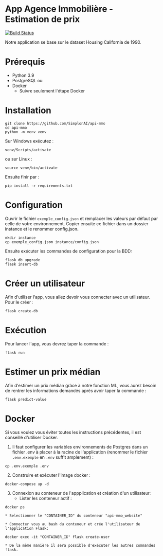 # App Agence Immobilière - Estimation de prix
[![Build Status](https://travis-ci.com/SimplonAI/api-mmo.svg?token=54ssNXAp4tdWQ5mk1zsT&branch=main)](https://travis-ci.com/SimplonAI/api-mmo)

Notre application se base sur le dataset Housing California de 1990.

# Prérequis
* Python 3.9
* PostgreSQL
ou
* Docker
    * Suivre seulement l'étape Docker

# Installation
```console
git clone https://github.com/SimplonAI/api-mmo
cd api-mmo
python -m venv venv
```
Sur Windows exécutez :
```console
venv/Scripts/activate
```
ou sur Linux :
```console
source venv/bin/activate
```
Ensuite finir par :
```console
pip install -r requirements.txt
```

# Configuration
Ouvrir le fichier `exemple_config.json` et remplacer les valeurs par défaut par celle de votre environnement. Copier ensuite ce fichier dans un dossier instance et le renommer config.json.
```console
mkdir instance
cp exemple_config.json instance/config.json
```
Ensuite exécuter les commandes de configuration pour la BDD:
```console
flask db upgrade
flask insert-db
```

# Créer un utilisateur
Afin d'utiliser l'app, vous allez devoir vous connecter avec un utilisateur. Pour le créer :
```console
flask create-db
```

# Exécution
Pour lancer l'app, vous devrez taper la commande :
```console
flask run
```

# Estimer un prix médian
Afin d'estimer un prix médian grâce à notre fonction ML, vous aurez besoin de rentrer les informations demandés après avoir taper la commande :
```console
flask predict-value
```

# Docker
Si vous voulez vous éviter toutes les instructions précédentes, il est conseillé d'utiliser Docker.
1. Il faut configurer les variables environnements de Postgres dans un fichier .env à placer à la racine de l'application (renommer le fichier `.env.exemple` en `.env` suffit amplement) :
```console
cp .env.exemple .env
```
2. Construire et exécuter l'image docker :
```console
docker-compose up -d
```
3. Connexion au conteneur de l'appplication et création d'un utilisateur:
    * Lister les conteneur actif :
```console
docker ps
```
    * Selectionner le "CONTAINER_ID" du conteneur "api-mmo_website"

    * Connecter vous au bash du conteneur et crée l'utilisateur de l'application Flask:

```console
docker exec -it "CONTAINER_ID" flask create-user
```
    * De la même manière il sera possible d'exécuter les autres commandes flask.
